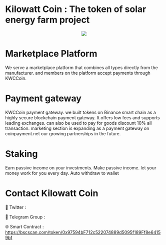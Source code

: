 # Kilowatt Coin : The token of solar energy farm project

<div align="center"><img src="https://kwcoin.co/wp-content/uploads/2023/10/coin.png" /><br />
</div>
<div align="center">
  <h1>
</div>


# Marketplace Platform

We serve a marketplace platform that combines all types directly from the manufacturer. and members on the platform accept payments through KWCCoin.

# Payment gateway
KWCCoin payment gateway. we built tokens on Binance smart chain as a highly secure blockchain payment gateway. It offers low fees and supports leading exchanges. can also be used to pay for goods discount 10% all transaction. marketing section is expanding as a payment gateway on coinpayment.net our growing partnerships in the future.

# Staking
Earn passive income on your investments. Make passive income. let your money work for you every day. Auto withdraw to wallet

# Contact Kilowatt Coin

💎 Twitter : 

🚀 Telegram Group : 

🌐 Smart Contract : https://bscscan.com/token/0x97594bF712c522074889d5095f189Ff8e64159bf

